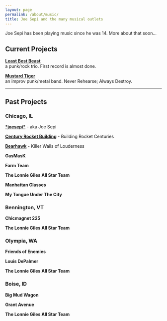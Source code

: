 ```yaml
---
layout: page
permalink: /about/music/
title: Joe Sepi and the many musical outlets
---
```


Joe Sepi has been playing music since he was 14. More about that soon...

## Current Projects

**[Least Best Beast](http://leastbestbeast.com)**<br>
a punk/rock trio. First record is almost done.

**[Mustard Tiger](http://mustardtiger.rocks)**<br>
an improv punk/metal band. Never Rehearse; Always Destroy.

---

## Past Projects

### Chicago, IL

**[&#42;joesepi&#42;](/about/music/joesepi)** - aka Joe Sepi

**[Century Rocket Building](/about/music/crb)** - Building Rocket Centuries

**[Bearhawk](/about/music/bearhawk)** - Killer Wails of Louderness

**GasMasK**

**Farm Team**

**The Lonnie Giles All Star Team**

**Manhattan Glasses**

**My Tongue Under The City**

### Bennington, VT

**Chicmagnet 225**

**The Lonnie Giles All Star Team**

### Olympia, WA

**Friends of Enemies**

**Louis DePalmer**

**The Lonnie Giles All Star Team**

### Boise, ID

**Big Mud Wagon**

**Grant Avenue**

**The Lonnie Giles All Star Team**


